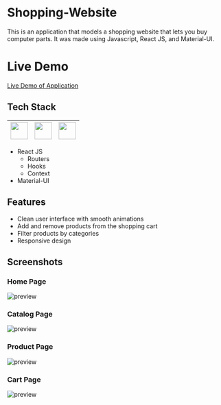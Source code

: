 # Shopping-Website

This is an application that models a shopping website that lets you buy computer parts. It was made using Javascript, React JS, and Material-UI.

# Live Demo

[Live Demo of Application](https://lazirpascual.github.io/react-shopping-website/)

## Tech Stack

| <img src="https://cdn.jsdelivr.net/npm/simple-icons@v4/icons/javascript.svg" width="40"> | <img src="https://cdn.jsdelivr.net/npm/simple-icons@v4/icons/react.svg" width="40"> | <img src="https://cdn.jsdelivr.net/npm/simple-icons@v4/icons/material-ui.svg" width="40"> |
| :--------------------------------------------------------------------------------------: | :---------------------------------------------------------------------------------: | :---------------------------------------------------------------------------------------: |

- React JS
  - Routers
  - Hooks
  - Context
- Material-UI

## Features

- Clean user interface with smooth animations
- Add and remove products from the shopping cart
- Filter products by categories
- Responsive design

## Screenshots

### Home Page

![preview](https://i.imgur.com/0pAb97F.jpg)

### Catalog Page

![preview](https://i.imgur.com/XQhYkkj.jpg)

### Product Page

![preview](https://i.imgur.com/ZBkOfbS.jpg)

### Cart Page

![preview](https://i.imgur.com/4CUGLN2.jpg)
